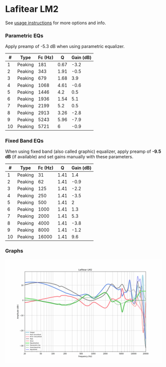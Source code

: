 # Lafitear LM2
See [usage instructions](https://github.com/jaakkopasanen/AutoEq#usage) for more options and info.

### Parametric EQs
Apply preamp of -5.3 dB when using parametric equalizer.

|   # | Type    |   Fc (Hz) |    Q |   Gain (dB) |
|-----|---------|-----------|------|-------------|
|   1 | Peaking |       181 | 0.67 |        -3.2 |
|   2 | Peaking |       343 | 1.91 |        -0.5 |
|   3 | Peaking |       679 | 1.68 |         3.9 |
|   4 | Peaking |      1068 | 4.61 |        -0.6 |
|   5 | Peaking |      1446 | 4.2  |         0.5 |
|   6 | Peaking |      1936 | 1.54 |         5.1 |
|   7 | Peaking |      2199 | 5.2  |         0.5 |
|   8 | Peaking |      2913 | 3.26 |        -2.8 |
|   9 | Peaking |      5243 | 5.96 |        -7.9 |
|  10 | Peaking |      5721 | 6    |        -0.9 |

### Fixed Band EQs
When using fixed band (also called graphic) equalizer, apply preamp of **-9.5 dB** (if available) and set gains manually with these parameters.

|   # | Type    |   Fc (Hz) |    Q |   Gain (dB) |
|-----|---------|-----------|------|-------------|
|   1 | Peaking |        31 | 1.41 |         1.4 |
|   2 | Peaking |        62 | 1.41 |        -0.9 |
|   3 | Peaking |       125 | 1.41 |        -2.2 |
|   4 | Peaking |       250 | 1.41 |        -3.5 |
|   5 | Peaking |       500 | 1.41 |         2   |
|   6 | Peaking |      1000 | 1.41 |         1.3 |
|   7 | Peaking |      2000 | 1.41 |         5.3 |
|   8 | Peaking |      4000 | 1.41 |        -3.8 |
|   9 | Peaking |      8000 | 1.41 |        -1.2 |
|  10 | Peaking |     16000 | 1.41 |         9.6 |

### Graphs
![](./Lafitear%20LM2.png)
